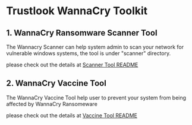 
# Trustlook WannaCry Toolkit

## 1. WannaCry Ransomware Scanner Tool

The Wannacry Scanner can help system admin to scan your network for vulnerable windows systems, the tool is under "scanner" directory.

please check out the details at [Scanner Tool README](scanner/README.md)

## 2. WannaCry Vaccine Tool
 
The WannaCry Vaccine Tool help user to prevent your system from being affected by WannaCry Ransomeware

please check out the details at [Vaccine Tool README](vaccine/README.md)


